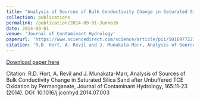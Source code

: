 ```yaml
---
title: "Analysis of Sources of Bulk Conductivity Change in Saturated Silica Sand after Unbuffered TCE Oxidation by Permanganate"
collection: publications
permalink: /publication/2014-09-01-Junko16
date: 2014-09-01
venue: 'Journal of Contaminant Hydrology'
paperurl: 'https://www.sciencedirect.com/science/article/pii/S016977221400103X?via%3Dihub'
citation: 'R.D. Hort, A. Revil and J. Munakata-Marr, Analysis of Sources of Bulk Conductivity Change in Saturated Silica Sand after Unbuffered TCE Oxidation by Permanganate, Journal of Contaminant Hydrology, 165:11-23 (2014). DOI: 10.1016/j.jconhyd.2014.07.003'
---
```


<a href='https://www.sciencedirect.com/science/article/pii/S016977221400103X?via%3Dihub'>Download paper here</a>

Citation: R.D. Hort, A. Revil and J. Munakata-Marr, Analysis of Sources of Bulk Conductivity Change in Saturated Silica Sand after Unbuffered TCE Oxidation by Permanganate, Journal of Contaminant Hydrology, 165:11-23 (2014). DOI: 10.1016/j.jconhyd.2014.07.003